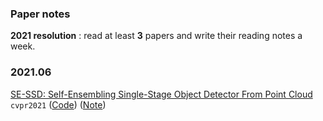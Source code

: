 ### Paper notes

**2021 resolution** : read at least **3** papers and write their reading notes a week.

### 2021.06

[SE-SSD: Self-Ensembling Single-Stage Object Detector From Point Cloud](https://arxiv.org/abs/2104.09804) `cvpr2021` ([Code](https://github.com/Vegeta2020/SE-SSD)) ([Note](./PaperNotes/se-ssd.md))